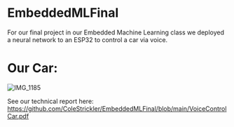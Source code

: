 # EmbeddedMLFinal


For our final project in our Embedded Machine Learning class we deployed a neural network to an ESP32 to control a car via voice. 


# Our Car:
![IMG_1185](https://github.com/user-attachments/assets/ba951c7c-3a9d-47c0-9549-317da4b4599e)


See our technical report here: https://github.com/ColeStrickler/EmbeddedMLFinal/blob/main/VoiceControlCar.pdf
